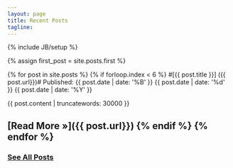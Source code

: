 ```yaml
---
layout: page
title: Recent Posts
tagline: 
---
```

{% include JB/setup %}

{% assign first_post = site.posts.first %}                                                                                                                                                                  

{% for post in site.posts %}
    {% if forloop.index < 6 %}
#[{{ post.title }}] ({{ post.url}})# 
Published:
<span class="month"><abbr>{{ post.date | date: '%B' }}</abbr></span>
<span class="day">{{ post.date | date: '%d' }}</span>
<span class="year">{{ post.date | date: '%Y' }}</span>


{{ post.content | truncatewords: 30000 }}

[Read More &raquo;]({{ post.url}})
    {% endif %}
{% endfor %}
-----------------------------------

### [See All Posts](/archive.html) ###


